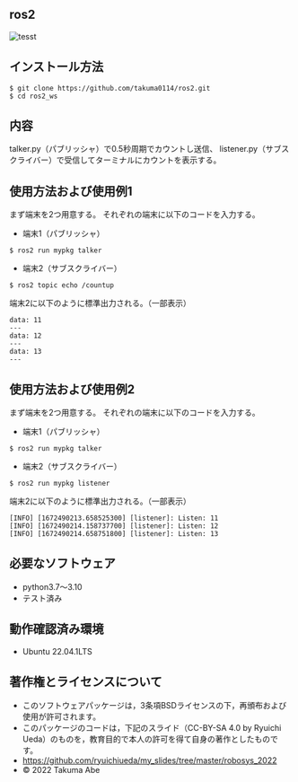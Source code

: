 ## ros2

![tesst](https://github.com/takuma0114/ros2/actions/badge.svg)

## インストール方法
```
$ git clone https://github.com/takuma0114/ros2.git
$ cd ros2_ws
```

## 内容
talker.py（パブリッシャ）で0.5秒周期でカウントし送信、
listener.py（サブスクライバー）で受信してターミナルにカウントを表示する。

## 使用方法および使用例1
まず端末を2つ用意する。
それぞれの端末に以下のコードを入力する。
* 端末1（パブリッシャ）
```
$ ros2 run mypkg talker
```
* 端末2（サブスクライバー）
```
$ ros2 topic echo /countup
```
端末2に以下のように標準出力される。（一部表示）
```
data: 11
---
data: 12
---
data: 13
---
```

## 使用方法および使用例2
まず端末を2つ用意する。
それぞれの端末に以下のコードを入力する。
* 端末1（パブリッシャ）
```
$ ros2 run mypkg talker
```
* 端末2（サブスクライバー）
```
$ ros2 run mypkg listener
```
端末2に以下のように標準出力される。（一部表示）
```
[INFO] [1672490213.658525300] [listener]: Listen: 11
[INFO] [1672490214.158737700] [listener]: Listen: 12
[INFO] [1672490214.658751800] [listener]: Listen: 13
```

## 必要なソフトウェア
* python3.7～3.10
 * テスト済み

## 動作確認済み環境
* Ubuntu 22.04.1LTS

## 著作権とライセンスについて
* このソフトウェアパッケージは，3条項BSDライセンスの下，再頒布および使用が許可されます。
* このパッケージのコードは，下記のスライド（CC-BY-SA 4.0 by Ryuichi Ueda）のものを，教育目的で本人の許可を得て自身の著作としたものです。
* https://github.com/ryuichiueda/my_slides/tree/master/robosys_2022
* © 2022 Takuma Abe

